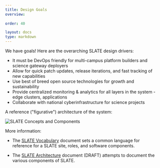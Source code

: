 ```yaml
---
title: Design Goals
overview: 
              
order: 40

layout: docs
type: markdown
---
```


We have goals!  Here are the overarching SLATE design drivers:

* It must be DevOps friendly for multi-campus platform builders and science gateway deployers
* Allow for quick patch updates, release iterations, and fast tracking of new capabilities
* Use best of breed open source technologies for growth and sustainability
* Provide centralized monitoring & analytics for all layers in the system - edge clusters, applications
* Collaborate with national cyberinfrastructure for science projects

A reference ("figurative") architecture of the system:

<img class="landing-image pull-left" src="{{home}}/img/slate_concepts.png" alt="SLATE Concepts and Components">

More information:

* The [SLATE Vocabulary](https://docs.google.com/document/d/1tDWsV5EN7ZJP3UlJ3qxSrhK0Sp-f-9Qv7cL2guCkRgM/edit?usp=sharing) document sets a common language for reference for a SLATE site, roles, and software components. 

* The [SLATE Architecture](https://docs.google.com/document/d/18F1qV3WGmcz7fxr95aCUAgR-_qqz1iQEAMF-AFTsuoE/edit?usp=sharing) document (DRAFT) attempts to document the various components of SLATE.
